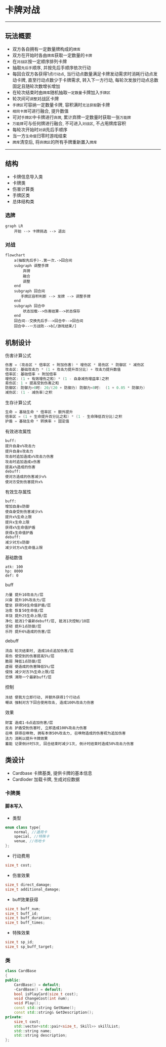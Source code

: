 # 卡牌对战
---
## 玩法概要
* 双方各自拥有一定数量牌构成的`牌库`
* 双方在开始时各由`牌库`获取一定数量的`卡牌`
* 在`对战区`按一定顺序排列卡牌
* 抽取`先后手`顺序, 并按先后手顺序依次行动
* 每回合双方各获得1点`行动点`, 当行动点数量满足卡牌发动需求时消耗行动点发动卡牌, 直至行动点数少于卡牌需求, 转入下一方行动, 每轮次发放行动点总数固定且随轮次数增长增加
* 在轮次结束时由`牌库`随机抽取`一定数量`卡牌加入`手牌区`
* 轮次间可`调整`对战区卡牌
* `手牌区`可容纳一定数量卡牌, 容积满时`无法获取`新卡牌
* `相同卡牌`可进行融合, 提升数值
* 可对`手牌区`中卡牌进行`弃牌`, 累计弃牌一定数量时获取一张`万能牌`
* `万能牌`可与任何牌进行融合, 不可进入`对战区`, 不占用牌库容积
* 每轮次开始时`对调`先后手顺序
* 当一方`生命值`归零时游戏结束
* `牌库`清空后, 将`弃牌区`的所有手牌重新置入`牌库`

---

## 结构

* 卡牌信息导入类
* 卡牌类
* 伤害计算类
* 手牌区类
* 总体结构类

### 选牌
```mermaid
graph LR
    开始 --> 卡牌挑选 --> 退出
```
### 对战
```mermaid
flowchart 
    a(抽取先后手)-.第一次.->回合间
    subgraph 调整手牌
        弃牌
        融合
        调整
    end
    subgraph 回合间
       手牌区容积判断 --> 发牌 --> 调整手牌
    end
    subgraph 回合中
        状态加载-->伤害结算-->状态保存
    end    
    回合间--交换先后手-->回合中-->回合间
    回合中--一方战败-->b[/游戏结束/]
```
## 机制设计
伤害计算公式
```c
伤害 = (攻击区 * 倍率区 + 附加伤害) * 增伤区 * 易伤区 * 防御区 * 减伤区
攻击区: 基础攻击力 * (1 + 攻击力提升百分比) + 攻击力提升数值
倍率区: 基础倍率 + 附加倍率
增伤区: (1 + 有效增伤之和) * (1 - 自身减伤增益率)之积
易伤区: 1 + 提高受到伤害之和
防御区: 防御力>0时: 20/(20 + 防御力) 防御力<0时:  (1 + 0.05 * 防御力) 
减伤区: (1 - 减伤率)之积
```
生存计算公式
```c
生命 = 基础生命 * 倍率区 + 额外提升
倍率区 = (1 + 生命提升百分比之和) * (1 - 生命降低百分比)之积
护盾 = 基础生命 * 转换率 + 固定值
```
有效进攻属性
```
buff:
提升自身x%攻击力
提升自身x攻击力
攻击时追加造成x%攻击力伤害
攻击时追加造成x伤害
提高x%造成的伤害
debuff:
使对方造成的伤害减少x%
使对方受到伤害提升x%
```
有效生存属性
```
buff:
增加自身x防御
使自身受到伤害减少x%
提升x%生命上限
提升x生命上限
获得x%生命值护盾
获得x生命值护盾
debuff:
减少对方x防御
减少对方x%生命值上限
```
基础数值
```
atk: 100
hp: 8000
def: 0
```

buff
```
力量 提升10攻击力/层
兴奋 提升10%攻击力/层
壁垒 获得50生命值护盾/层
治愈 恢复50生命值/层
丰饶 提升25生命上限/层
净化 抵消1个最新debuff/层, 抵消1次控制/10层
坚韧 提升1点防御/层
乐符 提升6%造成的伤害/层
```
debuff
```
流血 轮次结束时, 造成10点追加伤害/层
易伤 使受到的伤害提高5%/层
脆弱 降低1点防御/层
虚弱 使造成的伤害降低5%/层
侵蚀 减少对方3%生命上限/层
恐惧 清除一个最新buff/层
```
控制
```
冻结 使我方立即行动, 并额外获得1个行动点
嘲讽 强制对方下回合使用攻击, 造成100%攻击力伤害
```
效果
```
财富 造成1-6点追加伤害/层
反击 护盾受到伤害时, 立即造成100%攻击力伤害
召唤 获得召唤物, 拥有本体50%攻击力, 召唤物造成的伤害视为追加伤害
法力 消耗以提升卡牌效果
蓄能 记录倒计时5次, 回合结束时减少1次, 倒计时结束时造成50%攻击力伤害
```

## 类设计

* Cardbase 卡牌基类, 提供卡牌的基本信息
* Cardloder 加载卡牌, 生成对应数据

### 卡牌类

#### 脚本写入
* 类型
```cpp
enum class type{
    normal, //通用卡
    special, //特殊卡
    venue, //场地卡
};
```

* 行动费用
```cpp
size_t cost;
```
* 伤害效果
```cpp
size_t direct_damage;
size_t additional_damage;
```
* buff效果获得
```cpp
size_t buff_num;
size_t buff_id;
size_t buff_duration;
size_t buff_times;
```
* 特殊效果
```cpp
size_t sp_id;
size_t sp_buff_target;
```

### 类
```cpp
class CardBase
{
public:
	CardBase() = default;
	~CardBase() = default;
	bool isPlayCard(size_t cost);
	void ChangeCost(int num);
	void Play();
	const std::string GetName();
	const std::string& GetDescription();
private:
	size_t cost;
	std::vector<std::pair<size_t, Skill>> skillList;
	std::string name;
	std::string description;
};
```
